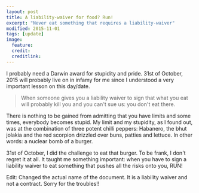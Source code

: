 ```yaml
---
layout: post
title: A liability-waiver for food? Run!
excerpt: "Never eat something that requires a liability-waiver"
modified: 2015-11-01
tags: [update]
image:
  feature: 
  credit: 
  creditlink: 
---
```


I probably need a Darwin award for stupidity and pride. 31st of October, 2015 will probably live on in infamy for me since I understood a very important lesson on this day/date.

> When someone gives you a liability waiver to sign that what you eat will probably kill you and you can't sue us: you don't eat there.

There is nothing to be gained from admitting that you have limits and some times, everybody becomes stupid. My limit and my stupidity, as I found out, was at the combination of three potent chilli peppers: Habanero, the bhut jolakia and the red scorpion drizzled over buns, patties and lettuce. In other words: a nuclear bomb of a burger.

31st of October, I did the challenge to eat that burger. To be frank, I don't regret it at all. It taught me something important: when you have to sign a liability waiver to eat something that pushes all the risks onto you, RUN!

Edit: Changed the actual name of the document. It is a liability waiver and not a contract. Sorry for the troubles!!